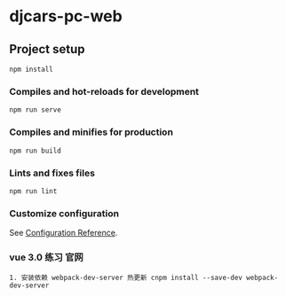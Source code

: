 <!--
 * @Author: YJ
 * @Date: 2020-08-31 13:18:17
 * @
# Description: 
-->
# djcars-pc-web

## Project setup
```
npm install
```

### Compiles and hot-reloads for development
```
npm run serve
```

### Compiles and minifies for production
```
npm run build
```

### Lints and fixes files
```
npm run lint
```

### Customize configuration
See [Configuration Reference](https://cli.vuejs.org/config/).

### vue 3.0 练习 官网
    1. 安装依赖 webpack-dev-server 热更新 cnpm install --save-dev webpack-dev-server